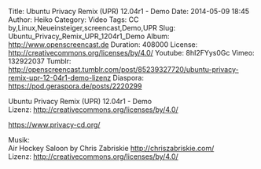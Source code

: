 Title: Ubuntu Privacy Remix (UPR) 12.04r1 - Demo
Date: 2014-05-09 18:45
Author: Heiko
Category: Video
Tags: CC by,Linux,Neueinsteiger,screencast,Demo,UPR
Slug: Ubuntu_Privacy_Remix_UPR_1204r1_Demo
Album: http://www.openscreencast.de
Duration: 408000
License: http://creativecommons.org/licenses/by/4.0/
Youtube: 8hI2FYys0Gc
Vimeo: 132922037
Tumblr: http://openscreencast.tumblr.com/post/85239327720/ubuntu-privacy-remix-upr-12-04r1-demo-lizenz
Diaspora: https://pod.geraspora.de/posts/2220299

Ubuntu Privacy Remix (UPR) 12.04r1 - Demo  
Lizenz: <http://creativecommons.org/licenses/by/4.0/>  
  
<https://www.privacy-cd.org/>  
  
Musik:  
Air Hockey Saloon by Chris Zabriskie <http://chriszabriskie.com/>  
Lizenz: <http://creativecommons.org/licenses/by/4.0/>

